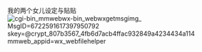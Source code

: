 我的两个女儿设定与贴贴
![_cgi-bin_mmwebwx-bin_webwxgetmsgimg__ MsgID=6722591617397950792 skey=@crypt_807b3567_4fb6d7acb4ffac932849a4234434a114 mmweb_appid=wx_webfilehelper](https://github.com/shanxin-git/shanxin-git.github.io/assets/174411918/658a2108-3332-4552-abde-a2a8105d50a8)
